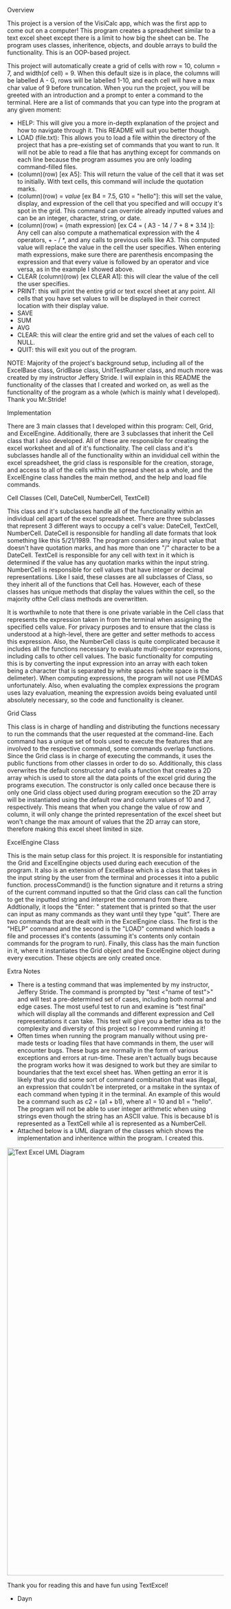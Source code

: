 Overview

This project is a version of the VisiCalc app, which was the first app to come out on a computer! This program creates a spreadsheet similar to a text excel sheet
except there is a limit to how big the sheet can be. The program uses classes, inheritence, objects, and double arrays to build the functionality. This is an OOP-based project. 

This project will automatically create a grid of cells with row = 10, column = 7, and width(of cell) = 9. When this default size is in place, the columns will be labelled A - G, rows will be labelled 1-10, and each cell will have a max char value of 9 before truncation. When you run the project, you will be greeted with an introduction and a prompt to enter a command to the terminal. Here are a list of commands that you can type into the program at any given moment:
  
 - HELP: This will give you a more in-depth explanation of the project and how to navigate through it. This README will suit you better though. 
 - LOAD (file.txt): This allows you to load a file within the directory of the project that has a pre-existing set of commands that you want to run. It will not be able to read a file that has anything except for commands on each line because the program assumes you are only loading command-filled files.
 - (column)(row) [ex A5]: This will return the value of the cell that it was set to initially. With text cells, this command will include the quotation marks.
 - (column)(row) = *value* [ex B4 = 7.5, G10 = "hello"]: this will set the value, display, and expression of the cell that you specified and will occupy it's spot in the grid. This command can override already inputted values and can be an integer, character, string, or date.
 - (column)(row) = (math expression) [ex C4 = ( A3 - 14 / 7 + 8 * 3.14 )]: Any cell can also compute a mathematical expression with the 4 operators, + - / *, and any calls to previous cells like A3. This computed value will replace the value in the cell the user specifies. When entering math expressions, make sure there are parenthesis encompasing the expression and that every value is followed by an operator and vice versa, as in the example I showed above.
 - CLEAR (column)(row) [ex CLEAR A1]: this will clear the value of the cell the user specifies.
 - PRINT: this will print the entire grid or text excel sheet at any point. All cells that you have set values to will be displayed in their correct location with their display value. 
 - SAVE 
 - SUM
 - AVG
 - CLEAR: this will clear the entire grid and set the values of each cell to NULL.
 - QUIT: this will exit you out of the program.
  
NOTE: Majority of the project's background setup, including all of the ExcelBase class, GridBase class, UnitTestRunner class, and much more was created by my instructor Jeffery Stride. I will explain in this README the functionality of the classes that I created and worked on, as well as the functionality of the program as a whole (which is mainly what I developed). Thank you Mr.Stride!

Implementation

There are 3 main classes that I developed within this program: Cell, Grid, and ExcelEngine. Additionally, there are 3 subclasses that inherit the Cell class that I also developed. All of these are responsible for creating the excel worksheet and all of it's functionality. The cell class and it's subclasses handle all of the functionality within an invididual cell within the excel spreadsheet, the grid class is responsible for the creation, storage, and access to all of the cells within the spread sheet as a whole, and the ExcelEngine class handles the main method, and the help and load file commands.

Cell Classes (Cell, DateCell, NumberCell, TextCell)
  
This class and it's subclasses handle all of the functionality within an individual cell apart of the excel spreadsheet. There are three subclasses that represent 3 different ways to occupy a cell's value: DateCell, TextCell, NumberCell. DateCell is responsible for handling all date formats that look something like this 5/21/1989. The program considers any input value that doesn't have quotation marks, and has more than one "/" character to be a DateCell. TextCell is responsible for any cell with text in it which is determined if the value has any quotation marks within the input string. NumberCell is responsible for cell values that have integer or decimal representations. Like I said, these classes are all subclasses of Class, so they inherit all of the functions that Cell has. However, each of these classes has unique methods that display the values within the cell, so the majority ofthe Cell class methods are overwritten. 
  
It is worthwhile to note that there is one private variable in the Cell class that represents the expression taken in from the terminal when assigning the specified cells value. For privacy purposes and to ensure that the class is understood at a high-level, there are getter and setter methods to access this expression. Also, the NumberCell class is quite complicated because it includes all the functions necessary to evaluate multi-operator expressions, including calls to other cell values. The basic functionality for computing this is by converting the input expression into an array with each token being a character that is separated by white spaces (white space is the delimeter). When computing expressions, the program will not use PEMDAS unfortunately. Also, when evaluating the complex expressions the program uses lazy evaluation, meaning the expression avoids being evaluated until absolutely necessary, so the code and functionality is cleaner.
  
Grid Class

This class is in charge of handling and distributing the functions necessary to run the commands that the user requested at the command-line. Each command has a unique set of tools used to execute the features that are involved to the respective command, some commands overlap functions. Since the Grid class is in charge of executing the commands, it uses the public functions from other classes in order to do so. Additionally, this class overwrites the default constructor and calls a function that creates a 2D array which is used to store all the data points of the excel grid during the programs execution. The constructor is only called once because there is only one Grid class object used during program execution so the 2D array will be instantiated using the default row and column values of 10 and 7, respectively. This means that when you change the value of row and column, it will only change the printed representation of the excel sheet but won't change the max amount of values that the 2D array can store, therefore making this excel sheet limited in size.

ExcelEngine Class

This is the main setup class for this project. It is responsible for instantiating the Grid and ExcelEngine objects used during each execution of the program. It also is an extension of ExcelBase which is a class that takes in the input string by the user from the terminal and processes it into a public function. processCommand() is the function signature and it returns a string of the current command inputted so that the Grid class can call the function to get the inputted string and interpret the command from there. Addtionally, it loops the "Enter: " statement that is printed so that the user can input as many commands as they want until they type "quit". There are two commands that are dealt with in the ExcelEngine class. The first is the "HELP" command and the second is the "LOAD" command which loads a file and processes it's contents (assuming it's contents only contain commands for the program to run). Finally, this class has the main function in it, where it instantiates the Grid object and the ExcelEngine object during every execution. These objects are only created once.

Extra Notes
 - There is a testing command that was implemented by my instructor, Jeffery Stride. The command is prompted by "test <"name of test">" and will test a pre-determined set of cases, including both normal and edge cases. The most useful test to run and examine is "test final" which will display all the commands and different expression and Cell representations it can take. This test will give you a better idea as to the complexity and diversity of this project so I recommend running it!
 - Often times when running the program manually without using pre-made tests or loading files that have commands in them, the user will encounter bugs. These bugs are normally in the form of various exceptions and errors at run-time. These aren't actually bugs because the program works how it was designed to work but they are similar to boundaries that the text excel sheet has. When getting an error it is likely that you did some sort of command combination that was illegal, an expression that couldn't be interpreted, or a msitake in the syntax of each command when typing it in the terminal. An example of this would be a command such as
c2 = (a1 + b1), where a1 = 10 and b1 = "hello". The program will not be able to user integer arithmetic when using strings even though the string has an ASCII value. This is because b1 is represented as a TextCell while a1 is represented as a NumberCell. 
 - Attached below is a UML diagram of the classes which shows the implementation and inheritence within the program. I created this.


<img width="995" alt="Text Excel UML Diagram" src="https://user-images.githubusercontent.com/89550841/150904842-e6c6db6d-b07c-4bc5-b38b-ace9f7c0f1c2.png">




Thank you for reading this and have fun using TextExcel!

- Dayn 


  
  


